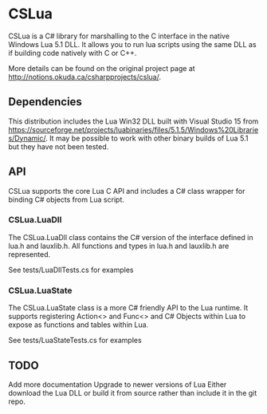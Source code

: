 # CSLua 

CSLua is a C# library for marshalling to the C interface in the native Windows Lua 5.1 DLL.  It allows you to run lua scripts using the same DLL as if building code natively with C or C++.

More details can be found on the original project page at http://notions.okuda.ca/csharpprojects/cslua/.

## Dependencies

This distribution includes the Lua Win32 DLL built with Visual Studio 15 from https://sourceforge.net/projects/luabinaries/files/5.1.5/Windows%20Libraries/Dynamic/.  It may be possible to work with other binary builds of Lua 5.1 but they have not been tested.

## API

CSLua supports the core Lua C API and includes a C# class wrapper for binding C# objects from Lua script.

### CSLua.LuaDll

The CSLua.LuaDll class contains the C# version of the interface defined in lua.h and lauxlib.h.  All functions and types in lua.h and lauxlib.h are represented.

See tests/LuaDllTests.cs for examples

### CSLua.LuaState

The CSLua.LuaState class is a more C# friendly API to the Lua runtime.  It supports registering Action<> and Func<> and C# Objects within Lua to expose as functions and tables within Lua.

See tests/LuaStateTests.cs for examples

## TODO

Add more documentation
Upgrade to newer versions of Lua
Either download the Lua DLL or build it from source rather than include it in the git repo.